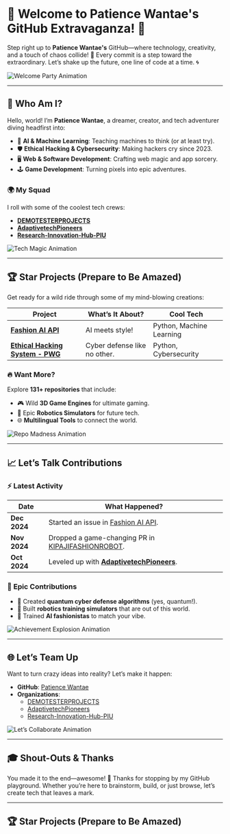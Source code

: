 # 🎉 Welcome to Patience Wantae's GitHub Extravaganza! 🎢

Step right up to **Patience Wantae's** GitHub—where technology, creativity, and a touch of chaos collide! 🌈 Every commit is a step toward the extraordinary. Let’s shake up the future, one line of code at a time. 🌀

![Welcome Party Animation](https://media.giphy.com/media/3o7aD2d7hy9ktXNDP2/giphy.gif)

---

## 🤩 Who Am I?

Hello, world! I’m **Patience Wantae**, a dreamer, creator, and tech adventurer diving headfirst into:

- 🤖 **AI & Machine Learning**: Teaching machines to think (or at least try).  
- 🛡️ **Ethical Hacking & Cybersecurity**: Making hackers cry since 2023.  
- 🖥️ **Web & Software Development**: Crafting web magic and app sorcery.  
- 🕹️ **Game Development**: Turning pixels into epic adventures.

### 🌍 My Squad
I roll with some of the coolest tech crews:

- **[DEMOTESTERPROJECTS](https://github.com/DEMOTESTERPROJECTS)**  
- **[AdaptivetechPioneers](https://github.com/AdaptivetechPioneers)**  
- **[Research-Innovation-Hub-PIU](https://github.com/Research-Innovation-Hub-PIU)**

![Tech Magic Animation](https://media.giphy.com/media/xUA7bdpLxQhsSQdyog/giphy.gif)

---

## 🏆 Star Projects (Prepare to Be Amazed)

Get ready for a wild ride through some of my mind-blowing creations:

| **Project** | **What’s It About?** | **Cool Tech** |
|-------------|---------------------|----------------|
| [**Fashion AI API**](https://github.com/Patiencewantae123/fashion_ai_api) | AI meets style! | Python, Machine Learning |
| [**Ethical Hacking System - PWG**](https://github.com/Patiencewantae123/Ethicalhackingsystem-PWG) | Cyber defense like no other. | Python, Cybersecurity |

### 🔥 Want More?
Explore **131+ repositories** that include:

- 🎮 Wild **3D Game Engines** for ultimate gaming.
- 🤖 Epic **Robotics Simulators** for future tech.
- 🌐 **Multilingual Tools** to connect the world.

![Repo Madness Animation](https://media.giphy.com/media/l4FGuhL4U2WyjdkaY/giphy.gif)

---

## 📈 Let’s Talk Contributions

### ⚡️ Latest Activity

| **Date** | **What Happened?** |
|----------|-------------------|
| **Dec 2024** | Started an issue in [Fashion AI API](https://github.com/Patiencewantae123/fashion_ai_api). |
| **Nov 2024** | Dropped a game-changing PR in [KIPAJIFASHIONROBOT](https://github.com/Research-Innovation-Hub-PIU/KIPAJIFASHIONROBOT). |
| **Oct 2024** | Leveled up with **[AdaptivetechPioneers](https://github.com/AdaptivetechPioneers)**. |

### 🚀 Epic Contributions

- 🔐 Created **quantum cyber defense algorithms** (yes, quantum!).
- 🤝 Built **robotics training simulators** that are out of this world.
- 💃 Trained **AI fashionistas** to match your vibe.

![Achievement Explosion Animation](https://media.giphy.com/media/3o6ZsYm5Yu3Lf79cXC/giphy.gif)

---

## 🌐 Let’s Team Up

Want to turn crazy ideas into reality? Let’s make it happen:

- **GitHub**: [Patience Wantae](https://github.com/Patiencewantae123)  
- **Organizations**:  
  - [DEMOTESTERPROJECTS](https://github.com/DEMOTESTERPROJECTS)  
  - [AdaptivetechPioneers](https://github.com/AdaptivetechPioneers)  
  - [Research-Innovation-Hub-PIU](https://github.com/Research-Innovation-Hub-PIU)

![Let’s Collaborate Animation](https://media.giphy.com/media/xT0xezQGU5xCDJuCPe/giphy.gif)

---

## 🎓 Shout-Outs & Thanks

You made it to the end—awesome! 🎉 Thanks for stopping by my GitHub playground. Whether you’re here to brainstorm, build, or just browse, let’s create tech that leaves a mark. 


---

## 🏆 Star Projects (Prepare to Be Amazed)

